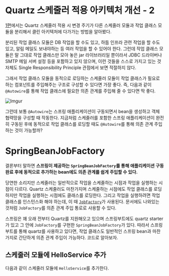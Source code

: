 # Quartz 스케줄러 적용 아키텍처 개선 - 2

[1편](https://homoefficio.github.io/2019/09/28/Quartz-스케줄러-적용-아키텍처-개선-1/)에서는 Quartz 스케줄러 적용 시 변경 주기가 다른 스케줄러 모듈과 작업 클래스 모듈을 분리해서 클린 아키텍처에 다가가는 방법을 알아봤다.

분리된 작업 클래스 모듈은 DB 작업을 할 수도 있고, 하둡 인프라 관련 작업을 할 수도 있고, 알림 메일도 보내야하는 등 여러 작업을 할 수 있어야 한다. 그런데 작업 클래스 모듈은 말 그대로 작업 클래스만 모아 놓은 jar 라이브러리일 뿐이라서 JDBC 드라이버나 SMTP 메일 서버 설정 등을 포함하고 있지 않으며, 이런 것들을 스스로 가지고 있는 것 자체도 Single Responsibility Principle 관점에서 보면 적절하지 않다.

그래서 작업 클래스 모듈을 동적으로 로딩하는 스케줄러 모듈이 작업 클래스가 필요로 하는 컴포넌트를 주입해주는 구조로 구성할 수 있다면 가장 좋다. 즉, 다음과 같이 `@Autowire`를 통해 작업 클래스에 필요한 의존 관계를 주입해 줄 수 있다면 딱 좋다. 

![Imgur](https://i.imgur.com/mT6CfNb.png)

그런데 보통 `@Autowire`는 스프링 애플리케이션이 구동되면서 bean을 생성하고 객체 협력망을 구성할 때 작동한다. 지금처럼 스케줄러를 포함한 스프링 애플리케이션이 완전히 구동된 후에 동적으로 작업 클래스를 로딩할 때도 `@Autowire`를 통해 의존 관계 주입하는 것이 가능할까?

# SpringBeanJobFactory

결론부터 말하면 **스프링이 제공하는 `SpringBeanJobFactory`를 통해 애플리케이션 구동 완료 후에 동적으로 추가하는 bean에도 의존 관계를 쉽게 주입할 수 있다.** 

당연한 소리지만 스케줄러는 일반적으로 작업을 스케줄하는 시점과 작업을 실행하는 시점이 다르다. Quartz 스케줄러도 마찬가지며 스케줄하는 시점에도 작업 클래스를 로딩하지만 작업을 실행하는 시점에도 클래스를 로딩한다. 그리고 작업을 실행하려면 작업 클래스를 인스턴스화 해야 하는데, 이 때 [`JobFactory`](https://www.quartz-scheduler.org/api/2.3.1-SNAPSHOT/index.html)가 사용된다. 문서에도 나와있는 것처럼 `JobFactory`를 의존 관계 주입 통로로 사용할 수 있다.

스프링은 꽤 오래 전부터 Quartz를 지원해오고 있으며 스프링부트에도 quartz starter가 있고 그 안에 `JobFactory`를 구현한 `SpringBeanJobFactory`가 있다. 따라서 스프링부트를 통해 quartz를 사용하고 있다면, 작업 클래스도 일반적인 스프링 bean과 마찬가지로 간단하게 의존 관계 주입이 가능하다. 코드로 알아보자.

## 스케줄러 모듈에 HelloService 추가

다음과 같이 스케줄러 모듈에 `HelloService`를 추가한다.

